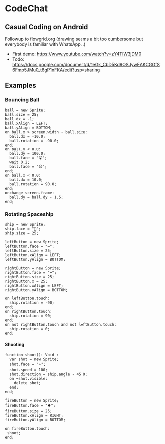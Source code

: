 # CodeChat

## Casual Coding on Android

Followup to flowgrid.org (drawing seems a bit too cumbersome but everybody is familiar with WhatsApp...) 

  * First demo: https://www.youtube.com/watch?v=zY4TIW3jDM0
  * Todo: https://docs.google.com/document/d/1eGk_CbD5Kd9OSJywEAKCGGfS6Fmp5JMu0_t6gP1nFKA/edit?usp=sharing

## Examples

### Bouncing Ball

    ball = new Sprite;
    ball.size = 25;
    ball.dx = -1;
    ball.xAlign = LEFT;
    ball.yAlign = BOTTOM;
    on ball.x > screen.width - ball.size:
      ball.dx = -10.0;
      ball.rotation = -90.0;
    end;
    on ball.y < 0.0:
      ball.dy = 100.0;
      ball.face = "😲";
      wait 0.2;
      ball.face = "😄";
    end;
    on ball.x < 0.0:
      ball.dx = 10.0;
      ball.rotation = 90.0;
    end;
    onchange screen.frame:
      ball.dy = ball.dy - 1.5;
    end;

### Rotating Spaceship

    ship = new Sprite;
    ship.face = "🚀";
    ship.size = 25;

    leftButton = new Sprite;
    leftButton.face = "↪️";
    leftButton.size = 25;
    leftButton.xAlign = LEFT;
    leftButton.yAlign = BOTTOM;

    rightButton = new Sprite;
    rightButton.face = "↩️";
    rightButton.size = 25;
    rightButton.x = 25;
    rightButton.xAlign = LEFT;
    rightButton.yAlign = BOTTOM;

    on leftButton.touch:
      ship.rotation = -90;
    end;
    on rightButton.touch:
      ship.rotation = 90;
    end;
    on not rightButton.touch and not leftButton.touch:
      ship.rotation = 0;
    end;
    
#### Shooting

    function shoot(): Void :
      var shot = new Sprite;
      shot.face = "⭐";
      shot.speed = 100;
      shot.direction = ship.angle - 45.0;
      on ¬shot.visible:
        delete shot;
      end;
    end;
    
    fireButton = new Sprite;
    fireButton.face = "⏺️";
    fireButton.size = 25;
    fireButton.xAlign = RIGHT;
    fireButton.yAlign = BOTTOM;
    
    on fireButton.touch:
     shoot;
    end;

 
